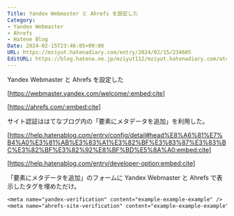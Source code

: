 ```yaml
---
Title: Yandex Webmaster と Ahrefs を設定した
Category:
- Yandex Webmaster
- Ahrefs
- Hatene Blog
Date: 2024-02-15T23:46:05+09:00
URL: https://mziyut.hatenadiary.com/entry/2024/02/15/234605
EditURL: https://blog.hatena.ne.jp/mziyut112/mziyut.hatenadiary.com/atom/entry/6801883189083520347
---
```


Yandex Webmaster と Ahrefs を設定した

[https://webmaster.yandex.com/welcome/:embed:cite]

[https://ahrefs.com/:embed:cite]

サイト認証ははてなブログ内の「<head>要素にメタデータを追加」を利用した。

[https://help.hatenablog.com/entry/config/detail#head%E8%A6%81%E7%B4%A0%E3%81%AB%E3%83%A1%E3%82%BF%E3%83%87%E3%83%BC%E3%82%BF%E3%82%92%E8%BF%BD%E5%8A%A0:embed:cite]

[https://help.hatenablog.com/entry/developer-option:embed:cite]

「<head>要素にメタデータを追加」のフォームに Yandex Webmaster と Ahrefs で表示したタグを埋めただけ。

```txt
<meta name="yandex-verification" content="example-example-example" />
<meta name="ahrefs-site-verification" content="example-example-example">
```
